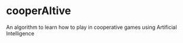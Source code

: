 # cooperAItive
An algorithm to learn how to play in cooperative games using Artificial Intelligence 
